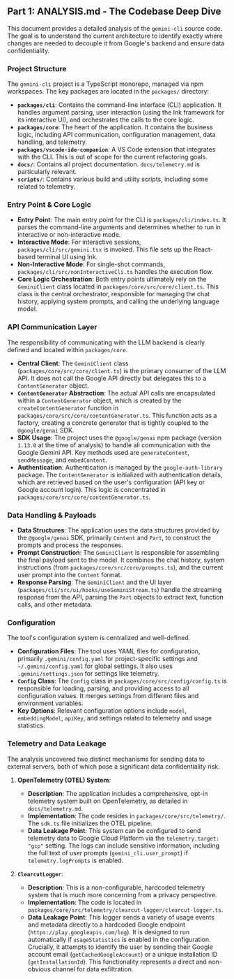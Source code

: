 ## Part 1: ANALYSIS.md - The Codebase Deep Dive

This document provides a detailed analysis of the `gemini-cli` source code. The goal is to understand the current architecture to identify exactly where changes are needed to decouple it from Google's backend and ensure data confidentiality.

### Project Structure

The `gemini-cli` project is a TypeScript monorepo, managed via npm workspaces. The key packages are located in the `packages/` directory:

*   **`packages/cli`**: Contains the command-line interface (CLI) application. It handles argument parsing, user interaction (using the Ink framework for its interactive UI), and orchestrates the calls to the core logic.
*   **`packages/core`**: The heart of the application. It contains the business logic, including API communication, configuration management, data handling, and telemetry.
*   **`packages/vscode-ide-companion`**: A VS Code extension that integrates with the CLI. This is out of scope for the current refactoring goals.
*   **`docs/`**: Contains all project documentation. `docs/telemetry.md` is particularly relevant.
*   **`scripts/`**: Contains various build and utility scripts, including some related to telemetry.

### Entry Point & Core Logic

*   **Entry Point**: The main entry point for the CLI is `packages/cli/index.ts`. It parses the command-line arguments and determines whether to run in interactive or non-interactive mode.
*   **Interactive Mode**: For interactive sessions, `packages/cli/src/gemini.tsx` is invoked. This file sets up the React-based terminal UI using Ink.
*   **Non-Interactive Mode**: For single-shot commands, `packages/cli/src/nonInteractiveCli.ts` handles the execution flow.
*   **Core Logic Orchestration**: Both entry points ultimately rely on the `GeminiClient` class located in `packages/core/src/core/client.ts`. This class is the central orchestrator, responsible for managing the chat history, applying system prompts, and calling the underlying language model.

### API Communication Layer

The responsibility of communicating with the LLM backend is clearly defined and located within `packages/core`.

*   **Central Client**: The `GeminiClient` class (`packages/core/src/core/client.ts`) is the primary consumer of the LLM API. It does not call the Google API directly but delegates this to a `ContentGenerator` object.
*   **`ContentGenerator` Abstraction**: The actual API calls are encapsulated within a `ContentGenerator` object, which is created by the `createContentGenerator` function in `packages/core/src/core/contentGenerator.ts`. This function acts as a factory, creating a concrete generator that is tightly coupled to the `@google/genai` SDK.
*   **SDK Usage**: The project uses the `@google/genai` npm package (version `1.13.0` at the time of analysis) to handle all communication with the Google Gemini API. Key methods used are `generateContent`, `sendMessage`, and `embedContent`.
*   **Authentication**: Authentication is managed by the `google-auth-library` package. The `ContentGenerator` is initialized with authentication details, which are retrieved based on the user's configuration (API key or Google account login). This logic is concentrated in `packages/core/src/core/contentGenerator.ts`.

### Data Handling & Payloads

*   **Data Structures**: The application uses the data structures provided by the `@google/genai` SDK, primarily `Content` and `Part`, to construct the prompts and process the responses.
*   **Prompt Construction**: The `GeminiClient` is responsible for assembling the final payload sent to the model. It combines the chat history, system instructions (from `packages/core/src/core/prompts.ts`), and the current user prompt into the `Content` format.
*   **Response Parsing**: The `GeminiClient` and the UI layer (`packages/cli/src/ui/hooks/useGeminiStream.ts`) handle the streaming response from the API, parsing the `Part` objects to extract text, function calls, and other metadata.

### Configuration

The tool's configuration system is centralized and well-defined.

*   **Configuration Files**: The tool uses YAML files for configuration, primarily `.gemini/config.yaml` for project-specific settings and `~/.gemini/config.yaml` for global settings. It also uses `.gemini/settings.json` for settings like telemetry.
*   **`Config` Class**: The `Config` class in `packages/core/src/config/config.ts` is responsible for loading, parsing, and providing access to all configuration values. It merges settings from different files and environment variables.
*   **Key Options**: Relevant configuration options include `model`, `embeddingModel`, `apiKey`, and settings related to telemetry and usage statistics.

### Telemetry and Data Leakage

The analysis uncovered two distinct mechanisms for sending data to external servers, both of which pose a significant data confidentiality risk.

1.  **OpenTelemetry (OTEL) System**:
    *   **Description**: The application includes a comprehensive, opt-in telemetry system built on OpenTelemetry, as detailed in `docs/telemetry.md`.
    *   **Implementation**: The code resides in `packages/core/src/telemetry/`. The `sdk.ts` file initializes the OTEL pipeline.
    *   **Data Leakage Point**: This system can be configured to send telemetry data to Google Cloud Platform via the `telemetry.target: "gcp"` setting. The logs can include sensitive information, including the full text of user prompts (`gemini_cli.user_prompt`) if `telemetry.logPrompts` is enabled.

2.  **`ClearcutLogger`**:
    *   **Description**: This is a non-configurable, hardcoded telemetry system that is much more concerning from a privacy perspective.
    *   **Implementation**: The code is located in `packages/core/src/telemetry/clearcut-logger/clearcut-logger.ts`.
    *   **Data Leakage Point**: This logger sends a variety of usage events and metadata directly to a hardcoded Google endpoint (`https://play.googleapis.com/log`). It is designed to run automatically if `usageStatistics` is enabled in the configuration. Crucially, it attempts to identify the user by sending their Google account email (`getCachedGoogleAccount`) or a unique installation ID (`getInstallationId`). This functionality represents a direct and non-obvious channel for data exfiltration.
